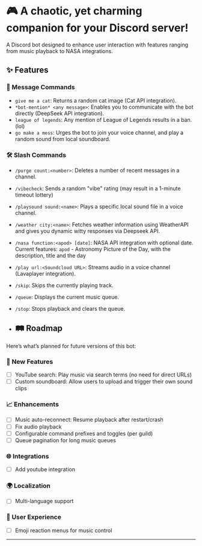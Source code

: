 # 🎮 A chaotic, yet charming companion for your Discord server!

A Discord bot designed to enhance user interaction with features ranging from music playback to NASA integrations.

## ✨ Features

### 💬 Message Commands
- `give me a cat`: Returns a random cat image (Cat API integration).
- `*bot-mention* <any message>`: Enables you to communicate with the bot directly (DeepSeek API integration).
- `league of legends`: Any mention of League of Legends results in a ban. (lol)
- `go make a mess`: Urges the bot to join your voice channel, and play a random sound from local soundboard.


### 🛠 Slash Commands
- `/purge count:<number>`: Deletes a number of recent messages in a channel.
- `/vibecheck`: Sends a random "vibe" rating (may result in a 1-minute timeout lottery)
- `/playsound sound:<name>`: Plays a specific local sound file in a voice channel.
- `/weather city:<name>`: Fetches weather information using WeatherAPI and gives you dynamic witty responses via Deepseek API.
- `/nasa function:<apod> [date]`: NASA API integration with optional date. Current features: `apod` - Astronomy Picture of the Day, with the description, title and the day
- `/play url:<Soundcloud URL>`: Streams audio in a voice channel (Lavaplayer integration).
- `/skip`: Skips the currently playing track.
- `/queue`: Displays the current music queue.
- `/stop`: Stops playback and clears the queue.

- ## 🛤️ Roadmap

Here’s what’s planned for future versions of this bot:

### 🎉 New Features
- [ ] YouTube search: Play music via search terms (no need for direct URLs)
- [ ] Custom soundboard: Allow users to upload and trigger their own sound clips

### 📈 Enhancements
- [ ] Music auto-reconnect: Resume playback after restart/crash
- [ ] Fix audio playback
- [ ] Configurable command prefixes and toggles (per guild)
- [ ] Queue pagination for long music queues

### 🌐 Integrations
- [ ] Add youtube integration

### 🌍 Localization
- [ ] Multi-language support

### 👤 User Experience
- [ ] Emoji reaction menus for music control

---
